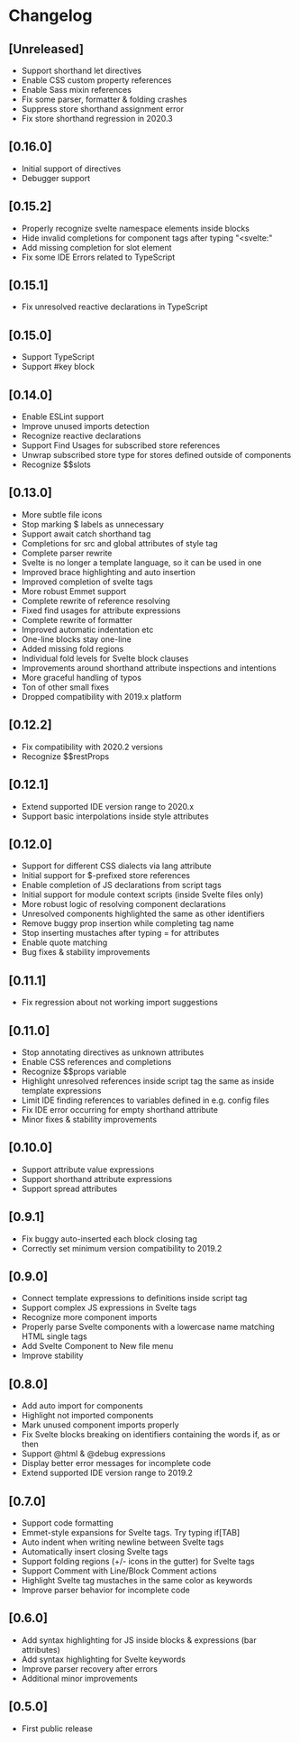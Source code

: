 # Changelog

## [Unreleased]
- Support shorthand let directives
- Enable CSS custom property references
- Enable Sass mixin references
- Fix some parser, formatter & folding crashes
- Suppress store shorthand assignment error
- Fix store shorthand regression in 2020.3

## [0.16.0]
- Initial support of directives
- Debugger support

## [0.15.2]
- Properly recognize svelte namespace elements inside blocks
- Hide invalid completions for component tags after typing "<svelte:"
- Add missing completion for slot element
- Fix some IDE Errors related to TypeScript

## [0.15.1]
- Fix unresolved reactive declarations in TypeScript

## [0.15.0]
- Support TypeScript
- Support #key block

## [0.14.0]
- Enable ESLint support
- Improve unused imports detection
- Recognize reactive declarations
- Support Find Usages for subscribed store references
- Unwrap subscribed store type for stores defined outside of components
- Recognize $$slots

## [0.13.0]
- More subtle file icons
- Stop marking $ labels as unnecessary
- Support await catch shorthand tag
- Completions for src and global attributes of style tag
- Complete parser rewrite
- Svelte is no longer a template language, so it can be used in one
- Improved brace highlighting and auto insertion
- Improved completion of svelte tags
- More robust Emmet support
- Complete rewrite of reference resolving
- Fixed find usages for attribute expressions
- Complete rewrite of formatter
- Improved automatic indentation etc
- One-line blocks stay one-line
- Added missing fold regions
- Individual fold levels for Svelte block clauses 
- Improvements around shorthand attribute inspections and intentions
- More graceful handling of typos
- Ton of other small fixes
- Dropped compatibility with 2019.x platform

## [0.12.2]

- Fix compatibility with 2020.2 versions
- Recognize $$restProps

## [0.12.1]

- Extend supported IDE version range to 2020.x
- Support basic interpolations inside style attributes

## [0.12.0]

- Support for different CSS dialects via lang attribute
- Initial support for $-prefixed store references
- Enable completion of JS declarations from script tags
- Initial support for module context scripts (inside Svelte files only)
- More robust logic of resolving component declarations
- Unresolved components highlighted the same as other identifiers
- Remove buggy prop insertion while completing tag name
- Stop inserting mustaches after typing = for attributes
- Enable quote matching
- Bug fixes & stability improvements

## [0.11.1]

- Fix regression about not working import suggestions

## [0.11.0]

- Stop annotating directives as unknown attributes
- Enable CSS references and completions
- Recognize $$props variable
- Highlight unresolved references inside script tag the same as inside template expressions
- Limit IDE finding references to variables defined in e.g. config files
- Fix IDE error occurring for empty shorthand attribute
- Minor fixes & stability improvements

## [0.10.0]

- Support attribute value expressions
- Support shorthand attribute expressions
- Support spread attributes

## [0.9.1]

- Fix buggy auto-inserted each block closing tag
- Correctly set minimum version compatibility to 2019.2

## [0.9.0]

- Connect template expressions to definitions inside script tag
- Support complex JS expressions in Svelte tags
- Recognize more component imports
- Properly parse Svelte components with a lowercase name matching HTML single tags
- Add Svelte Component to New file menu
- Improve stability

## [0.8.0]

- Add auto import for components
- Highlight not imported components
- Mark unused component imports properly
- Fix Svelte blocks breaking on identifiers containing the words if, as or then
- Support @html & @debug expressions
- Display better error messages for incomplete code
- Extend supported IDE version range to 2019.2

## [0.7.0]

- Support code formatting
- Emmet-style expansions for Svelte tags. Try typing if\[TAB\]
- Auto indent when writing newline between Svelte tags
- Automatically insert closing Svelte tags
- Support folding regions (+/- icons in the gutter) for Svelte tags
- Support Comment with Line/Block Comment actions
- Highlight Svelte tag mustaches in the same color as keywords
- Improve parser behavior for incomplete code

## [0.6.0]

- Add syntax highlighting for JS inside blocks & expressions (bar attributes)
- Add syntax highlighting for Svelte keywords
- Improve parser recovery after errors
- Additional minor improvements

## [0.5.0]

- First public release
